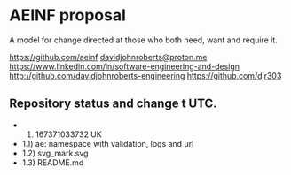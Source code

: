 # AEINF proposal

A model for change directed at those who both need, want and require it.

https://github.com/aeinf
davidjohnroberts@proton.me
https://www.linkedin.com/in/software-engineering-and-design
http://github.com/davidjohnroberts-engineering
https://github.com/djr303

## Repository status and change t UTC.

- 1) 167371033732 UK
- 1.1) ae: namespace with validation, logs and url
- 1.2) svg_mark.svg
- 1.3) README.md
